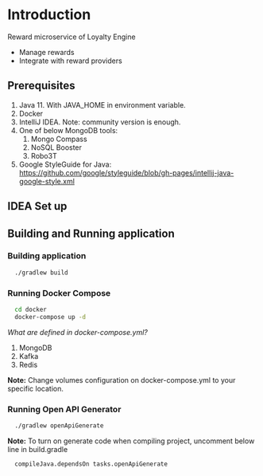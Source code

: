 # Introduction
Reward microservice of Loyalty Engine
* Manage rewards
* Integrate with reward providers

## Prerequisites
1. Java 11. With JAVA_HOME in environment variable.
2. Docker
3. IntelliJ IDEA. Note: community version is enough.
4. One of below MongoDB tools:
    1. Mongo Compass
    2. NoSQL Booster
    3. Robo3T
5. Google StyleGuide for Java: https://github.com/google/styleguide/blob/gh-pages/intellij-java-google-style.xml

## IDEA Set up
## Building and Running application
### Building application
```bash
  ./gradlew build
```

### Running Docker Compose
```bash
  cd docker 
  docker-compose up -d
```
*What are defined in docker-compose.yml?*
1. MongoDB
2. Kafka
3. Redis

**Note:**
Change volumes configuration on docker-compose.yml to your specific location.


### Running Open API Generator
```bash
  ./gradlew openApiGenerate
```
**Note:**
To turn on generate code when compiling project, uncomment below line in build.gradle
```
  compileJava.dependsOn tasks.openApiGenerate
```
